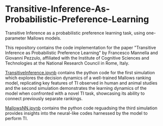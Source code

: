 # Transitive-Inference-As-Probabilistic-Preference-Learning
Transitive Inference as a probabilistic preference learning task, using one-parameter Mallows models.

This repository contains the code implementation for the paper  "Transitive Inference as Probabilistic Preference Learning" by Francesco Mannella and Giovanni Pezzulo, affiliated with the Institute of Cognitive Sciences and Technologies at the National Research Council in Rome, Italy.


[TransitiveInference.ipynb](https://nbviewer.org/github/francesco-mannella/Transitive-Inference-As-Probabilistic-Preference-Learning/blob/main/MallowsNN.ipynb)  contains the python code for the first simulation which explores the decision dynamics of a well-trained Mallows ranking model, replicating key features of TI observed in human and animal studies and  the second simulation demonstrates the learning dynamics of the model when confronted with a novel TI task, showcasing its ability to connect previously separate rankings.

[MallowsNN.ipynb](https://github.com/francesco-mannella/Transitive-Inference-As-Probabilistic-Preference-Learning/blob/main/MallowsNN.ipynb) contains the python code reguadsing the third simulation provides insights into the neural-like codes harnessed by the model to perform TI.
